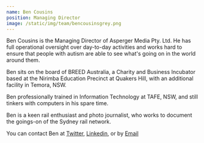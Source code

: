 ```yaml
---
name: Ben Cousins
position: Managing Director
image: /static/img/team/bencousinsgrey.png
---
```

Ben Cousins is the Managing Director of Asperger Media Pty. Ltd. He has full operational oversight over day-to-day activities and works hard to ensure that people with autism are able to see what's going on in the world around them. 

Ben sits on the board of BREED Australia, a Charity and Business Incubator based at the Nirimba Education Precinct at Quakers Hill, with an additional facility in Temora, NSW. 

Ben professionally trained in Information Technology at TAFE, NSW, and still tinkers with computers in his spare time.

Ben is a keen rail enthusiast and photo journalist, who works to document the goings-on of the Sydney rail network. 

You can contact Ben at <a href="//twitter.com/bdc8495" target="_new">Twitter</a>, <a href="https://www.linkedin.com/in/ben-cousins-586b9427/" target="_new">Linkedin</a>, 
or by <a href="mailto:ben.cousins@asperger.media">Email</a>